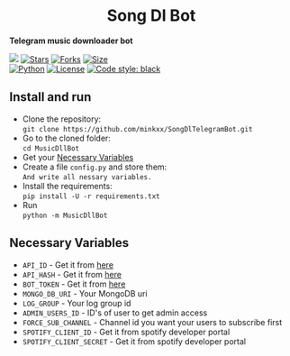 <h1 align="center">
  <b>Song Dl Bot</b>
</h1>

<b>Telegram music downloader bot</b>

[![](https://img.shields.io/badge/SongDlTelegramBot-v1.0-crimson)](#)
[![Stars](https://img.shields.io/github/stars/minkxx/SongDlTelegramBot?style=flat-square&color=yellow)](https://github.com/minkxx/SongDlTelegramBot/stargazers)
[![Forks](https://img.shields.io/github/forks/minkxxSongDlTelegramBotAssistantBot?style=flat-square&color=orange)](https://github.com/minkxx/SongDlTelegramBot/fork)
[![Size](https://img.shields.io/github/repo-size/minkxx/SongDlTelegramBot?style=flat-square&color=green)](https://github.com/minkxx/SongDlTelegramBot/)   
[![Python](https://img.shields.io/badge/Python-v3.11.4-blue)](https://www.python.org/)
[![License](https://img.shields.io/badge/License-GPL-blue)](https://github.com/minkxx/SongDlTelegramBot/blob/master/LICENSE) 
[![Code style: black](https://img.shields.io/badge/code%20style-black-000000.svg)](https://github.com/psf/black)


## Install and run
- Clone the repository:    
`git clone https://github.com/minkxx/SongDlTelegramBot.git`
- Go to the cloned folder:    
`cd MusicDllBot`
- Get your [Necessary Variables](#Necessary-Variables)
- Create a file `config.py` and store them:    
`And write all nessary variables.`
- Install the requirements:      
`pip install -U -r requirements.txt`
- Run    
`python -m MusicDllBot`

## Necessary Variables
- `API_ID` - Get it from [here](https://my.telegram.org/)
- `API_HASH` - Get it from [here](https://my.telegram.org/)
- `BOT_TOKEN` - Get it from [here](https://t.me/BotFather)
- `MONGO_DB_URI` - Your MongoDB uri
- `LOG_GROUP` - Your log group id
- `ADMIN_USERS_ID` - ID's of user to get admin access
- `FORCE_SUB_CHANNEL` - Channel id you want your users to subscribe first
- `SPOTIFY_CLIENT_ID` - Get it from spotify developer portal
- `SPOTIFY_CLIENT_SECRET` - Get it from spotify developer portal